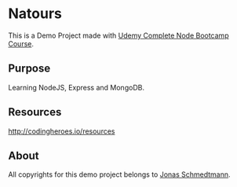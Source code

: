 # Natours

This is a Demo Project made with [Udemy Complete Node Bootcamp Course](https://github.com/jonasschmedtmann/complete-node-bootcamp).

## Purpose
Learning NodeJS, Express and MongoDB.

## Resources

http://codingheroes.io/resources

## About

All copyrights for this demo project belongs to [Jonas Schmedtmann](https://github.com/jonasschmedtmann).
